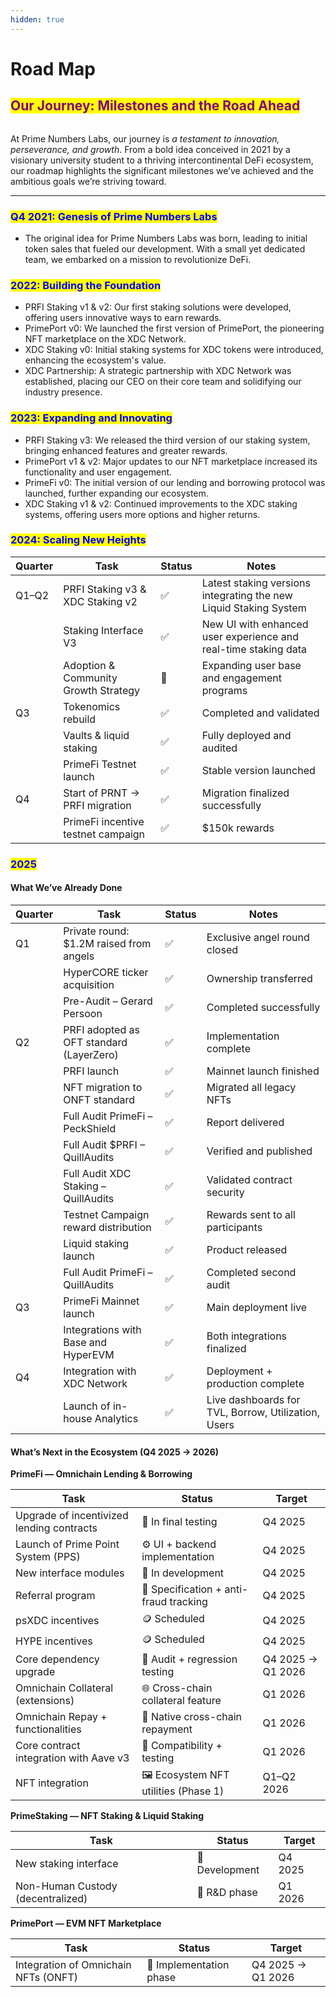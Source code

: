 ```yaml
---
hidden: true
---
```


# Road Map

## <mark style="color:purple;">**Our Journey: Milestones and the Road Ahead**</mark>

<figure><img src="../.gitbook/assets/PRODUCTTECHNOLOGY DEVELOPMENT.jpg" alt=""><figcaption></figcaption></figure>

At Prime Numbers Labs, our journey is _a testament to innovation, perseverance, and growth_. From a bold idea conceived in 2021 by a visionary university student to a thriving intercontinental DeFi ecosystem, our roadmap highlights the significant milestones we’ve achieved and the ambitious goals we’re striving toward.

***

### <mark style="color:blue;">Q4 2021: Genesis of Prime Numbers Labs</mark>

* The original idea for Prime Numbers Labs was born, leading to initial token sales that fueled our development. With a small yet dedicated team, we embarked on a mission to revolutionize DeFi.

### <mark style="color:blue;">**2022: Building the Foundation**</mark>

* PRFI Staking v1 & v2: Our first staking solutions were developed, offering users innovative ways to earn rewards.
* PrimePort v0: We launched the first version of PrimePort, the pioneering NFT marketplace on the XDC Network.
* XDC Staking v0: Initial staking systems for XDC tokens were introduced, enhancing the ecosystem's value.
* XDC Partnership: A strategic partnership with XDC Network was established, placing our CEO on their core team and solidifying our industry presence.

### <mark style="color:blue;">**2023: Expanding and Innovating**</mark>

* PRFI Staking v3: We released the third version of our staking system, bringing enhanced features and greater rewards.
* PrimePort v1 & v2: Major updates to our NFT marketplace increased its functionality and user engagement.
* PrimeFi v0: The initial version of our lending and borrowing protocol was launched, further expanding our ecosystem.
* XDC Staking v1 & v2: Continued improvements to the XDC staking systems, offering users more options and higher returns.

### <mark style="color:blue;">**2024: Scaling New Heights**</mark>

| Quarter | Task                                 | Status | Notes                                                             |
| ------- | ------------------------------------ | ------ | ----------------------------------------------------------------- |
| Q1–Q2   | PRFI Staking v3 & XDC Staking v2     | ✅      | Latest staking versions integrating the new Liquid Staking System |
|         | Staking Interface V3                 | ✅      | New UI with enhanced user experience and real-time staking data   |
|         | Adoption & Community Growth Strategy | 🚀     | Expanding user base and engagement programs                       |
| Q3      | Tokenomics rebuild                   | ✅      | Completed and validated                                           |
|         | Vaults & liquid staking              | ✅      | Fully deployed and audited                                        |
|         | PrimeFi Testnet launch               | ✅      | Stable version launched                                           |
| Q4      | Start of PRNT → PRFI migration       | ✅      | Migration finalized successfully                                  |
|         | PrimeFi incentive testnet campaign   | ✅      | $150k rewards                                                     |



### <mark style="color:blue;">**2025**</mark>

#### What We’ve Already Done

| Quarter | Task                                     | Status | Notes                                               |
| ------- | ---------------------------------------- | ------ | --------------------------------------------------- |
| Q1      | Private round: $1.2M raised from angels  | ✅      | Exclusive angel round closed                        |
|         | HyperCORE ticker acquisition             | ✅      | Ownership transferred                               |
|         | Pre-Audit – Gerard Persoon               | ✅      | Completed successfully                              |
| Q2      | PRFI adopted as OFT standard (LayerZero) | ✅      | Implementation complete                             |
|         | PRFI launch                              | ✅      | Mainnet launch finished                             |
|         | NFT migration to ONFT standard           | ✅      | Migrated all legacy NFTs                            |
|         | Full Audit PrimeFi – PeckShield          | ✅      | Report delivered                                    |
|         | Full Audit $PRFI – QuillAudits           | ✅      | Verified and published                              |
|         | Full Audit XDC Staking – QuillAudits     | ✅      | Validated contract security                         |
|         | Testnet Campaign reward distribution     | ✅      | Rewards sent to all participants                    |
|         | Liquid staking launch                    | ✅      | Product released                                    |
|         | Full Audit PrimeFi – QuillAudits         | ✅      | Completed second audit                              |
| Q3      | PrimeFi Mainnet launch                   | ✅      | Main deployment live                                |
|         | Integrations with Base and HyperEVM      | ✅      | Both integrations finalized                         |
| Q4      | Integration with XDC Network             | ✅      | Deployment + production complete                    |
|         | Launch of in-house Analytics             | ✅      | Live dashboards for TVL, Borrow, Utilization, Users |

#### What’s Next in the Ecosystem (Q4 2025 → 2026)

**PrimeFi — Omnichain Lending & Borrowing**

| Task                                      | Status                                 | Target            |
| ----------------------------------------- | -------------------------------------- | ----------------- |
| Upgrade of incentivized lending contracts | 🧪 In final testing                    | Q4 2025           |
| Launch of Prime Point System (PPS)        | ⚙️ UI + backend implementation         | Q4 2025           |
| New interface modules                     | 🚧 In development                      | Q4 2025           |
| Referral program                          | 🧩 Specification + anti-fraud tracking | Q4 2025           |
| psXDC incentives                          | 🪙 Scheduled                           | Q4 2025           |
| HYPE incentives                           | 🪙 Scheduled                           | Q4 2025           |
| Core dependency upgrade                   | 🧱 Audit + regression testing          | Q4 2025 → Q1 2026 |
| Omnichain Collateral (extensions)         | 🌐 Cross-chain collateral feature      | Q1 2026           |
| Omnichain Repay + functionalities         | 🔁 Native cross-chain repayment        | Q1 2026           |
| Core contract integration with Aave v3    | 🧩 Compatibility + testing             | Q1 2026           |
| NFT integration                           | 🖼️ Ecosystem NFT utilities (Phase 1)  | Q1–Q2 2026        |

**PrimeStaking — NFT Staking & Liquid Staking**

| Task                              | Status         | Target  |
| --------------------------------- | -------------- | ------- |
| New staking interface             | 🚧 Development | Q4 2025 |
| Non-Human Custody (decentralized) | 🧠 R\&D phase  | Q1 2026 |

**PrimePort — EVM NFT Marketplace**

| Task                                 | Status                  | Target            |
| ------------------------------------ | ----------------------- | ----------------- |
| Integration of Omnichain NFTs (ONFT) | 🔗 Implementation phase | Q4 2025 → Q1 2026 |
